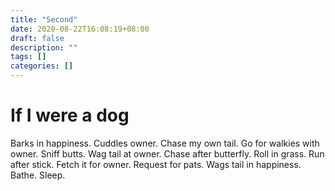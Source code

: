 ```yaml
---
title: "Second"
date: 2020-08-22T16:08:19+08:00
draft: false
description: ""
tags: []
categories: []
---
```


# If I were a dog

Barks in happiness. Cuddles owner.
Chase my own tail. Go for walkies with owner.
Sniff butts. Wag tail at owner.
Chase after butterfly. Roll in grass.
Run after stick. Fetch it for owner.
Request for pats. Wags tail in happiness.
Bathe. Sleep.
